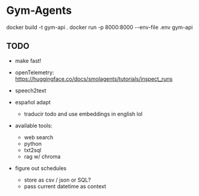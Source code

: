 # Gym-Agents

docker build -t gym-api .
docker run -p 8000:8000 --env-file .env gym-api

## TODO
  - make fast!
  - openTelemetry: <https://huggingface.co/docs/smolagents/tutorials/inspect_runs>
  - speech2text
  - español adapt
    - traducir todo and use embeddings in english lol

- available tools:
  - web search
  - python
  - txt2sql
  - rag w/ chroma

- figure out schedules
  - store as csv / json or SQL?
  - pass current datetime as context